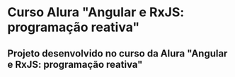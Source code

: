 # Curso Alura "Angular e RxJS: programação reativa"

## Projeto desenvolvido no curso da Alura "Angular e RxJS: programação reativa"
